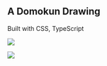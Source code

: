 ## A Domokun Drawing
Built with CSS, TypeScript

![](https://github.com/ssaanndwich/domokun/blob/public/demo.gif)

![](https://github.com/anthelia/domokun/blob/public/demo.gif)
